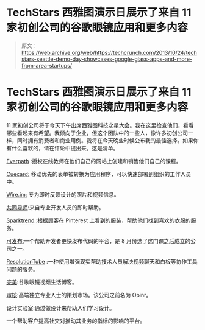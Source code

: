 # TechStars 西雅图演示日展示了来自 11 家初创公司的谷歌眼镜应用和更多内容

> 原文：<https://web.archive.org/web/https://techcrunch.com/2013/10/24/techstars-seattle-demo-day-showcases-google-glass-apps-and-more-from-area-startups/>

# TechStars 西雅图演示日展示了来自 11 家初创公司的谷歌眼镜应用和更多内容

11 家初创公司将于今天下午出席西雅图科技之星大会。我在这里检查他们，看看哪些看起来有希望。我倾向于企业，但这个团队中的一些人，像许多初创公司一样，同时拥有消费者和商业用例。我将在今天晚些时候公布我的最佳选择。如果你有什么喜欢的，请在评论中提出来。这是清单。

[Everpath](https://web.archive.org/web/20230129061318/http://www.everpath.org/) :授权在线教师在他们自己的网站上创建和销售他们自己的课程。

[Cuecard:](https://web.archive.org/web/20230129061318/http://www.cuecardapp.com/) 移动优先的表单被转换为应用程序，可以快速部署到组织的工作人员中。

[Wire.im:](https://web.archive.org/web/20230129061318/http://wire.im/) 专为即时反馈设计的照片和视频信息。

[共同导师](https://web.archive.org/web/20230129061318/https://www.codementor.io/):来自专业开发人员的即时帮助。

[Sparktrend](https://web.archive.org/web/20230129061318/http://www.sparktrend.com/) :根据顾客在 Pinterest 上看到的服装，帮助他们找到喜欢的衣服的服务。

[可发布:](https://web.archive.org/web/20230129061318/https://www.shippable.com/)一个帮助开发者更快发布代码的平台，是 8 月份选了这门课之后成立的公司之一。

[ResolutionTube](https://web.archive.org/web/20230129061318/http://www.resolutiontube.com/) :一种使用增强现实帮助技术人员解决视频聊天和白板等协作工具问题的服务。

[完美](https://web.archive.org/web/20230129061318/http://www.perfectglassapp.com/):谷歌眼镜视频生活博客。

[审核](https://web.archive.org/web/20230129061318/http://www.thevetted.net/):高端独立专业人士的策划市场。该公司之前名为 Opinr。

设计实验室:通过做设计来帮助人们学习设计。

一个帮助客户提高社交对推动其业务的指标的影响的平台。
